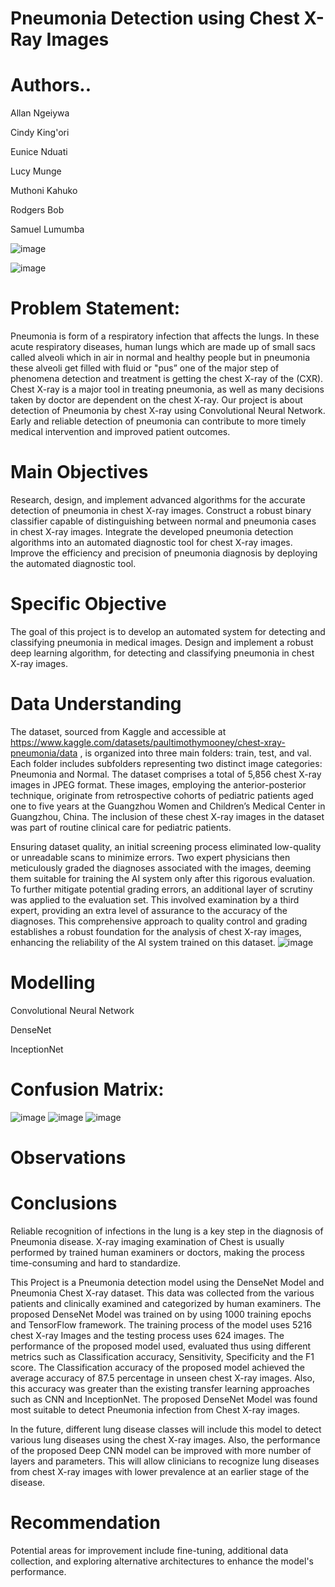# Pneumonia Detection using Chest X-Ray Images
# Authors..

Allan Ngeiywa

Cindy King'ori

Eunice Nduati

Lucy Munge

Muthoni Kahuko

Rodgers Bob

Samuel Lumumba


![image](https://github.com/Rodondi/Phase-5-Project/assets/133041685/8e3d4c95-dd36-4600-bfbb-626bcff1dcab)


![image](https://github.com/Rodondi/Phase-5-Project/assets/133041685/d6f4c432-81f3-48f4-b173-2fd538e4132d)

# Problem Statement:

Pneumonia is form of a respiratory infection that affects the lungs. In these acute respiratory diseases, human lungs which are made up of small sacs called alveoli which in air in normal and healthy people but in pneumonia these alveoli get filled with fluid or "pus” one of the major step of phenomena detection and treatment is getting the chest X-ray of the (CXR). Chest X-ray is a major tool in treating pneumonia, as well as many decisions taken by doctor are dependent on the chest X-ray. 
Our project is about detection of Pneumonia by chest X-ray using Convolutional Neural Network.
Early and reliable detection of pneumonia can contribute to more timely medical intervention and improved patient outcomes.

# Main Objectives

Research, design, and implement advanced algorithms for the accurate detection of pneumonia in chest X-ray images.
Construct a robust binary classifier capable of distinguishing between normal and pneumonia cases in chest X-ray images.
Integrate the developed pneumonia detection algorithms into an automated diagnostic tool for chest X-ray images.
Improve the efficiency and precision of pneumonia diagnosis by deploying the automated diagnostic tool.

# Specific Objective

The goal of this project is to develop an automated system for detecting and classifying pneumonia in medical images. Design and implement a robust deep learning algorithm, for detecting and classifying pneumonia in chest X-ray images.

# Data Understanding

The dataset, sourced from Kaggle and accessible at https://www.kaggle.com/datasets/paultimothymooney/chest-xray-pneumonia/data , is organized into three main folders: train, test, and val. Each folder includes subfolders representing two distinct image categories: Pneumonia and Normal. The dataset comprises a total of 5,856 chest X-ray images in JPEG format. These images, employing the anterior-posterior technique, originate from retrospective cohorts of pediatric patients aged one to five years at the Guangzhou Women and Children’s Medical Center in Guangzhou, China. The inclusion of these chest X-ray images in the dataset was part of routine clinical care for pediatric patients.

Ensuring dataset quality, an initial screening process eliminated low-quality or unreadable scans to minimize errors. Two expert physicians then meticulously graded the diagnoses associated with the images, deeming them suitable for training the AI system only after this rigorous evaluation. To further mitigate potential grading errors, an additional layer of scrutiny was applied to the evaluation set. This involved examination by a third expert, providing an extra level of assurance to the accuracy of the diagnoses. This comprehensive approach to quality control and grading establishes a robust foundation for the analysis of chest X-ray images, enhancing the reliability of the AI system trained on this dataset.
![image](https://github.com/Rodondi/Phase-5-Project/assets/133041685/81c87b51-4329-4350-9210-93be1e232590)


# Modelling

 Convolutional Neural Network

 DenseNet

 InceptionNet

# Confusion Matrix:
![image](https://github.com/Rodondi/Phase-5-Project/assets/133041685/3246f00c-67c0-49ab-89b3-f2bf730f7bc7)
![image](https://github.com/Rodondi/Phase-5-Project/assets/133041685/e19a0483-0b97-453d-bb46-e95a28b2ca5e)
![image](https://github.com/Rodondi/Phase-5-Project/assets/133041685/f8eaf491-8367-406f-bcc9-4da630fbe4ef)

# Observations


# Conclusions

Reliable recognition of infections in the lung is a key step in the diagnosis of Pneumonia disease. X-ray imaging examination of Chest is usually performed by trained human examiners or doctors, making the process time-consuming and hard to standardize. 

This Project is a Pneumonia detection model using the DenseNet Model and Pneumonia Chest X-ray dataset. This data was collected from the various patients and clinically examined and categorized by human examiners. The proposed DenseNet Model was trained on by using 1000 training epochs and TensorFlow framework. The training process of the model uses 5216 chest X-ray Images and the testing process uses 624 images. 
The performance of the proposed model used, evaluated thus using different metrics such as Classification accuracy, Sensitivity, Specificity and the F1 score. The Classification accuracy of the proposed model achieved the average accuracy of 87.5 percentage in unseen chest X-ray images. Also, this accuracy was greater than the existing transfer learning approaches such as CNN and InceptionNet. The proposed DenseNet Model was found most suitable to detect Pneumonia infection from Chest X-ray images.

In the future, different lung disease classes will include this model to detect various lung diseases using the chest X-ray images. Also, the performance of the proposed Deep CNN model can be improved with more number of layers and parameters. This will allow clinicians to recognize lung diseases from chest X-ray images with lower prevalence at an earlier stage of the disease.

# Recommendation

Potential areas for improvement include fine-tuning, additional data collection, and exploring alternative architectures to enhance the model's performance.

